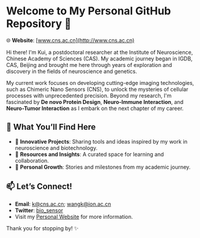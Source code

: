 # Welcome to My Personal GitHub Repository 🌟

🌐 **Website**: [www.cns.ac.cn](http://www.cns.ac.cn)

Hi there! I'm Kui, a postdoctoral researcher at the Institute of Neuroscience, Chinese Academy of Sciences (CAS). My academic journey began in IGDB, CAS, Beijing and brought me here through years of exploration and discovery in the fields of neuroscience and genetics.

My current work focuses on developing cutting-edge imaging technologies, such as Chimeric Nano Sensors (CNS), to unlock the mysteries of cellular processes with unprecedented precision. Beyond my research, I'm fascinated by **De novo Protein Design**, **Neuro-Immune Interaction**, and **Neuro-Tumor Interaction** as I embark on the next chapter of my career.

## 🚀 What You’ll Find Here

- 🧪 **Innovative Projects**: Sharing tools and ideas inspired by my work in neuroscience and biotechnology.
- 📘 **Resources and Insights**: A curated space for learning and collaboration.
- 🌱 **Personal Growth**: Stories and milestones from my academic journey.

## 📫 Let’s Connect!

- **Email**: k@cns.ac.cn;     wangk@ion.ac.cn
- **Twitter**: [bio_sensor](https://twitter.com/bio_sensor)
- Visit my [Personal Website](http://www.cns.ac.cn) for more information.

Thank you for stopping by! ✨
